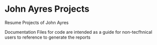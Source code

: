 # John Ayres Projects
Resume Projects of John Ayres
<div>
<div> Documentation Files for code are intended as a guide for non-tecfhnical users to reference to generate the reports
